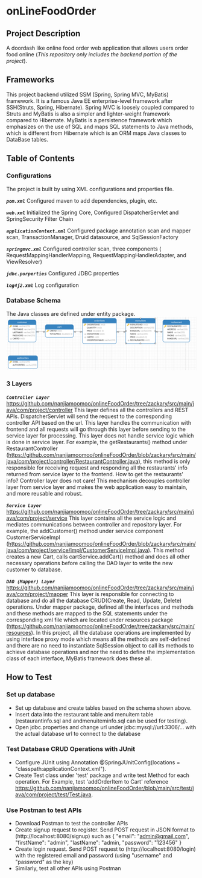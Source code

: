 # onLineFoodOrder

## **Project Description**
A doordash like online food order web application that allows users order food online (_This repository only includes the backend portion of the project_).


## **Frameworks**
This project backend utilized SSM (Spring, Spring MVC, MyBatis) framework. It is a famous Java EE enterprise-level framework
after SSH(Struts, Spring, Hibernate). Spring MVC is loosely coupled compared to Struts and MyBatis is also a simpler and lighter-weight framework compared to Hibernate. MyBatis is a persistence framework which emphasizes on the use of SQL and maps SQL statements to 
Java methods, which is different from Hibernate which is an ORM maps Java classes to DataBase tables. 

## **Table of Contents**

### **Configurations**
The project is built by using XML configurations and properties file. 

**_`pom.xml`_** Configured maven to add dependencies, plugin, etc.

**_`web.xml`_** Initialized the Spring Core, Configured DispatcherServlet and SpringSecurity Filter Chain

**_`applicationContext.xml`_** Configured package annotation scan and mapper scan, TransactionManager, Druid datasource, and SqlSessionFactory

**_`springmvc.xml`_** Configured controller scan, three components ( RequestMappingHandlerMapping, RequestMappingHandlerAdapter, and ViewResolver)

**_`jdbc.porperties`_** Configured JDBC properties

**_`log4j2.xml`_** Log configuration

### **Database Schema**
The Java classes are defined under entity package. 
![](src/main/resources/img/img.png)

### **3 Layers**
**_`Controller Layer`_** <https://github.com/nanjiamoomoo/onlineFoodOrder/tree/zackary/src/main/java/com/project/controller>
This layer defines all the controllers and REST APIs. DispatcherServlet will send the request to the corresponding controller API based on the url. This layer handles the communication with frontend and all requests will go through this layer before sending to the service layer for processing. This layer does not handle service logic which is done in service layer. For example, the getRestaurants() method under RestaurantController (<https://github.com/nanjiamoomoo/onlineFoodOrder/blob/zackary/src/main/java/com/project/controller/RestaurantController.java>), this method is only responsible for receiving request and responding all the 
restaurants' info returned from service layer to the frontend. How to get the restaurants' info? Controller layer does not care! This mechanism decouples controller layer from service layer and makes the web application easy to maintain, and more reusable and robust. 

**_`Service Layer`_** <https://github.com/nanjiamoomoo/onlineFoodOrder/tree/zackary/src/main/java/com/project/service>
This layer contains all the service logic and mediates communications between controller and repository layer. For example, the addCustomer() method under service component CustomerServiceImpl (<https://github.com/nanjiamoomoo/onlineFoodOrder/blob/zackary/src/main/java/com/project/service/impl/CustomerServiceImpl.java>).
This method creates a new Cart, calls cartService.addCart() method and does all other necessary operations before calling the DAO layer to write the new customer to database. 

**_`DAO (Mapper) Layer`_** <https://github.com/nanjiamoomoo/onlineFoodOrder/tree/zackary/src/main/java/com/project/mapper>
This layer is responsible for connecting to database and do all the database CRUD(Create, Read, Update, Delete) operations. Under mapper package, defined all the interfaces and methods and these methods are mapped to the SQL statements under the corresponding xml file which are located under resources package (<https://github.com/nanjiamoomoo/onlineFoodOrder/tree/zackary/src/main/resources>). 
In this project, all the database operations are implemented by using interface proxy mode which means all the methods are self-defined and there are no need to instantiate SqlSession object to call its methods to achieve database operations and nor the need to define the implementation class of each interface, MyBatis framework does 
these all.

## **How to Test**

### **Set up database**
* Set up database and create tables based on the schema shown above. 
* Insert data into the restaurant table and menuitem table (restaurantinfo.sql and andmenuiteminfo.sql can be
used for testing). 
* Open jdbc.properties and change url under jdbc:mysql://url:3306/... with the actual database url to connect to the database

### **Test Database CRUD Operations with JUnit**
* Configure JUnit using Annotation @SpringJUnitConfig(locations = "classpath:applicationContext.xml").
* Create Test class under 'test' package and write test Method for each operation. For Example, test 'addOrderItem to Cart' reference  <https://github.com/nanjiamoomoo/onlineFoodOrder/blob/main/src/test/java/com/project/test/Test.java>.

### **Use Postman to test APIs**
* Download Postman to test the controller APIs
* Create signup request to register. Send POST request in JSON format to (http://localhost:8080/signup) such as
 {
  "email": "admin@gmail.com",
  "firstName": "admin",
  "lastName": "admin,
  "password": "123456"
  }
* Create login request. Send POST request to (http://localhost:8080/login) with the registered email and password (using "username" and "password" as the key)
* Similarly, test all other APIs using Postman
